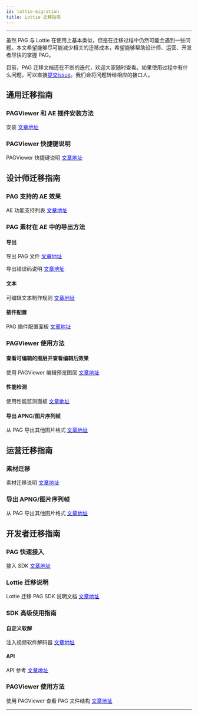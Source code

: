 ```yaml
---
id: lottie-migration
title: Lottie 迁移指南
---
```

---

虽然 PAG 与 Lottie 在使用上基本类似，但是在迁移过程中仍然可能会遇到一些问题。本文希望能够尽可能减少相关的迁移成本，希望能够帮助设计师、运营、开发者尽快的掌握 PAG。

目前，PAG 迁移文档还在不断的迭代，欢迎大家随时查看。如果使用过程中有什么问题，可以直接[<font color=blue>提交issue</font>](https://github.com/Tencent/libpag/issues/new/choose)。我们会将问题转给相应的接口人。

## 通用迁移指南

### PAGViewer 和 AE 插件安装方法

安装 [<font color=blue>文章地址</font>](/docs/install.html)

### PAGViewer 快捷键说明

PAGViewer 快捷键说明 [<font color=blue>文章地址</font>](/docs/hot-key.html)


## 设计师迁移指南

### PAG 支持的 AE 效果

AE 功能支持列表 [<font color=blue>文章地址</font>](/docs/ae-support.html)

### PAG 素材在 AE 中的导出方法

#### 导出

导出 PAG 文件 [<font color=blue>文章地址</font>](/docs/pag-export.html)

导出错误码说明 [<font color=blue>文章地址</font>](/docs/error-code.html)

#### 文本

可编辑文本制作规则 [<font color=blue>文章地址</font>](/docs/editable-text.html)

#### 插件配置

PAG 插件配置面板 [<font color=blue>文章地址</font>](/docs/plugin-config.html)

### PAGViewer 使用方法

#### 查看可编辑的图层并查看编辑后效果

使用 PAGViewer 编辑预览图层 [<font color=blue>文章地址</font>](/docs/pag-edit.html)

#### 性能检测

使用性能监测面板 [<font color=blue>文章地址</font>](/docs/profiler.html)

#### 导出 APNG/图片序列帧

从 PAG 导出其他图片格式 [<font color=blue>文章地址</font>](/docs/export-png.html)



## 运营迁移指南

### 素材迁移 

素材迁移说明 [<font color=blue>文章地址</font>](/docs/animation-convertor.html)

### 导出 APNG/图片序列帧

从 PAG 导出其他图片格式 [<font color=blue>文章地址</font>](/docs/export-png.html)



## 开发者迁移指南

### PAG 快速接入

接入 SDK [<font color=blue>文章地址</font>](/docs/sdk.html)


### Lottie 迁移说明

Lottie 迁移 PAG SDK 说明文档  [<font color=blue>文章地址</font>](/docs/SDK-migration.html)

### SDK 高级使用指南

#### 自定义软解

注入视频软件解码器 [<font color=blue>文章地址</font>](/docs/plugin-decoder.html)

#### API

API 参考 [<font color=blue>文章地址</font>](/api.html)

### PAGViewer 使用方法

使用 PAGViewer 查看 PAG 文件结构 [<font color=blue>文章地址</font>](/docs/pag-file.html)

---
